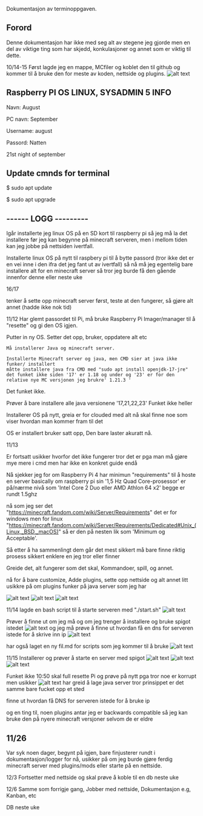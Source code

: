 Dokumentasjon av terminoppgaven.

Forord
--
Denne dokumentasjon har ikke med seg alt av stegene jeg gjorde men en del av viktige ting som har skjedd, konkulasjoner og annet som er viktig til dette.

10/14-15
Først lagde jeg en mappe, MCfiler og koblet den til github og kommer til å bruke den
for meste av koden, nettside og plugins.
![alt text](image-1.png)

Raspberry PI OS LINUX, SYSADMIN 5 INFO
---------------------------

Navn: August

PC navn: September

Username: august

Passord: Natten

21st night of september

Update cmnds for terminal
---

$ sudo apt update

$ sudo apt upgrade





------ LOGG ---------
------------


Igår installerte jeg linux OS på en SD kort til raspberry pi så jeg må la det installere før jeg kan begynne på minecraft serveren, men i mellom tiden kan jeg jobbe
på nettsiden ivertfall.


Installerte linux OS på nytt til raspbery pi til å bytte passord (tror ikke det er en vei inne i den ifra det jeg fant ut av ivertfall) så nå må jeg egentelig bare
installere alt for en minecraft server så tror jeg burde få den gående innenfor denne eller neste uke

16/17 

tenker å sette opp minecraft server først, teste at den fungerer, så gjøre alt annet (hadde ikke nok tid)

11/12
Har glemt passordet til Pi, må bruke Raspberry Pi Imager/manager til å "resette" og gi den OS igjen.


Putter in ny OS. Setter det opp, bruker, oppdatere alt etc

   
    Må installerer Java og minecraft server.

    Installerte Minecraft server og java, men CMD sier at java ikke funker/ installert
    måtte installere java fra CMD med "sudo apt install openjdk-17-jre"  det funket ikke siden '17' er 1.18 og under og '23' er for den relative nye MC versjonen jeg brukre' 1.21.3 '
   
  Det funket ikke.

  Prøver å bare installere alle java versionene '17,21,22,23'
  Funket ikke heller
  
  Installerer OS på nytt, greia er for clouded med alt nå skal finne noe som viser hvordan man kommer fram til det
 
  OS er installert bruker satt opp, Den bare laster akuratt nå.

11/13

Er fortsatt usikker hvorfor det ikke fungerer tror det er pga man må gjøre mye mere i cmd men har ikke en konkret guide endå

Nå sjekker jeg for om Raspberry Pi 4 har minimun "requirements" til å hoste en server
basically om raspberry pi sin '1,5 Hz Quad Core-prosessor' er på/nærme nivå som 'Intel Core 2 Duo eller AMD Athlon 64 x2' begge er rundt 1.5ghz 

nå som jeg ser det "https://minecraft.fandom.com/wiki/Server/Requirements" det er for windows men for linux "https://minecraft.fandom.com/wiki/Server/Requirements/Dedicated#Unix_(Linux,_BSD,_macOS)" så er den på nesten lik som 'Minimum og Acceptable'.

Så etter å ha sammenlingt dem går det mest sikkert må bare finne riktig prosess sikkert enklere en jeg tror eller finner

Greide det, alt fungerer som det skal, Kommandoer, spill, og annet.
 
  nå for å bare customize, Adde plugins, sette opp nettside og alt annet litt usikkre på om plugins funker på java server som jeg har

![alt text](image-3.png)
![alt text](image-2.png)
![alt text](image.png)

11/14
lagde en bash script til å starte serveren med "./start.sh"
![alt text](image-4.png)

Prøver å finne ut om jeg må og om jeg trenger å installere og bruke spigot istedet
![alt text](image-5.png)
og jeg må prøve å finne ut hvordan få en dns for serveren istede for å skrive inn ip  ![alt text](image-3.png)

har også laget en ny fil.md for scripts som jeg kommer til å bruke
![alt text](image-6.png)

11/15
Installerer og prøver å starte en server med spigot
![alt text](<Screenshot 2024-11-15 092741.png>)
![alt text](<Screenshot 2024-11-15 092943.png>)
![alt text](image-7.png)

Funket ikke 10:50 
skal full resette Pi og prøve på nytt pga tror noe er korrupt men usikker
![alt text](image-9.png)
har greid å lage java server tror prinsippet er det samme
bare fucket opp et sted



finne ut hvordan få DNS for serveren istede for å bruke ip

og en ting til, noen plugins antar jeg er backwards compatible så jeg kan bruke den på nyere minecraft versjoner selvom de er eldre


11/26
--
Var syk noen dager, begynt på igjen, bare finjusterer rundt i dokumentasjon/logger for nå, usikker på om jeg burde gjøre ferdig minecraft server med plugins/mods eller starte på en nettside.

12/3
Fortsetter med nettside og skal prøve å koble
til en db neste uke

12/6
Samme som forrigje gang, 
Jobber med nettside,
Dokumentasjon e.g, Kanban,
etc

DB neste uke